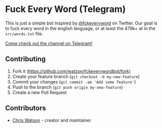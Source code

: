 # Fuck Every Word (Telegram)

This is just a simple bot inspired by [@fckeveryword](https://twitter.com/fckeveryword) on Twitter. Our goal is to fuck every word in the english language, or at least the 479k+ at in the `src/words.txt` file.

[Come check out the channel on Telegram!](https://t.me/fckeveryword)

## Contributing

1. Fork it (<https://github.com/watzon/fckeverywordbot/fork>)
2. Create your feature branch (`git checkout -b my-new-feature`)
3. Commit your changes (`git commit -am 'Add some feature'`)
4. Push to the branch (`git push origin my-new-feature`)
5. Create a new Pull Request

## Contributors

- [Chris Watson](https://github.com/watzon) - creator and maintainer
